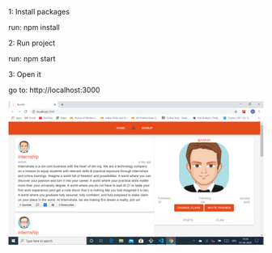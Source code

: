 1: Install packages

 run:  npm install

2: Run project

 run:  npm start

3: Open it

 go to:  http://localhost:3000


![Image description](./ss1.png)

